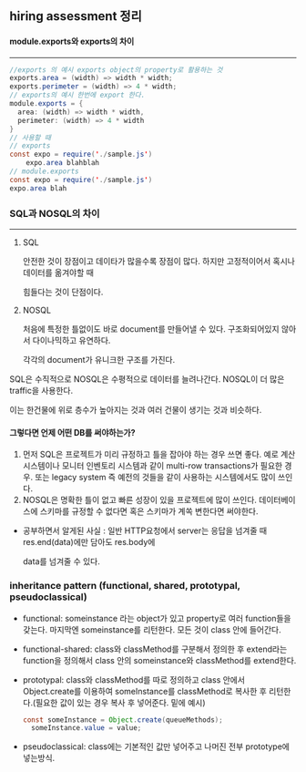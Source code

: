## hiring assessment 정리

#### module.exports와 exports의 차이

----------------------------------------------------------------------------------------------------------------

```java	
//exports 의 예시 exports object의 property로 활용하는 것
exports.area = (width) => width * width;
exports.perimeter = (width) => 4 * width;
// exports의 예시 한번에 export 한다.
module.exports = {
  area: (width) => width * width,
  perimeter: (width) => 4 * width
}
// 사용할 때
// exports
const expo = require('./sample.js')
    expo.area blahblah
// module.exports
const expo = require('./sample.js')
expo.area blah
```



### SQL과 NOSQL의 차이

---

1. SQL

   안전한 것이 장점이고 데이타가 많을수록 장점이 많다. 하지만 고정적이어서 혹시나 데이터를 옮겨야할 때 

   힘들다는 것이 단점이다.

2. NOSQL 

   처음에 특정한 틀없이도 바로 document를 만들어낼 수 있다. 구조화되어있지 않아서 다이나믹하고 유연하다.

   각각의 document가 유니크한 구조를 가진다.

SQL은 수직적으로 NOSQL은 수평적으로 데이터를 늘려나간다. NOSQL이 더 많은 traffic을 사용한다.

이는 한건물에 위로 층수가 높아지는 것과 여러 건물이 생기는 것과 비슷하다.

#### 그렇다면 언제 어떤 DB를 써야하는가?

1.  먼저 SQL은 프로젝트가 미리 규정하고 틀을 잡아야 하는 경우 쓰면 좋다. 예로 계산 시스템이나 모니터 인벤토리 시스템과 같이 multi-row transactions가 필요한 경우. 또는 legacy system 즉 예전의 것들을 같이 사용하는 시스템에서도 많이 쓰인다.
2. NOSQL은 명확한 틀이 없고 빠른 성장이 있을 프로젝트에 많이 쓰인다. 데이터베이스에 스키마를 규정할 수 없다면 혹은 스키마가 계쏙 변한다면 써야한다.



- 공부하면서 알게된 사실 : 일반 HTTP요청에서 server는 응답을 넘겨줄 때 res.end(data)에만 담아도 res.body에 

  data를 넘겨줄 수 있다.

###  inheritance pattern (functional, shared, prototypal, pseudoclassical)

- functional: someinstance 라는 object가 있고 property로 여러 function들을 갖는다. 마지막엔 someinstance를 리턴한다. 모든 것이 class 안에 들어간다.

- functional-shared: class와 classMethod를 구분해서 정의한 후 extend라는 function을 정의해서 class 안의 someinstance와 classMethod를 extend한다.

- prototypal: class와 classMethod를 따로 정의하고 class 안에서 Object.create를 이용하여 someInstance를 classMethod로 복사한 후 리턴한다.(필요한 값이 있는 경우 복사 후 넣어준다. 밑에 예시)

  ```java	
  const someInstance = Object.create(queueMethods);
    someInstance.value = value;
  ```

- pseudoclassical: class에는 기본적인 값만 넣어주고 나머진 전부 prototype에 넣는방식.

